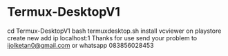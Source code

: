 # Termux-DesktopV1
cd Termux-DesktopV1 
bash termuxdesktop.sh
install vcviewer on playstore
create new 
add ip localhost:1
Thanks for use
send your problem to ijolketan0@gmail.com
or whatsapp 083856028453
